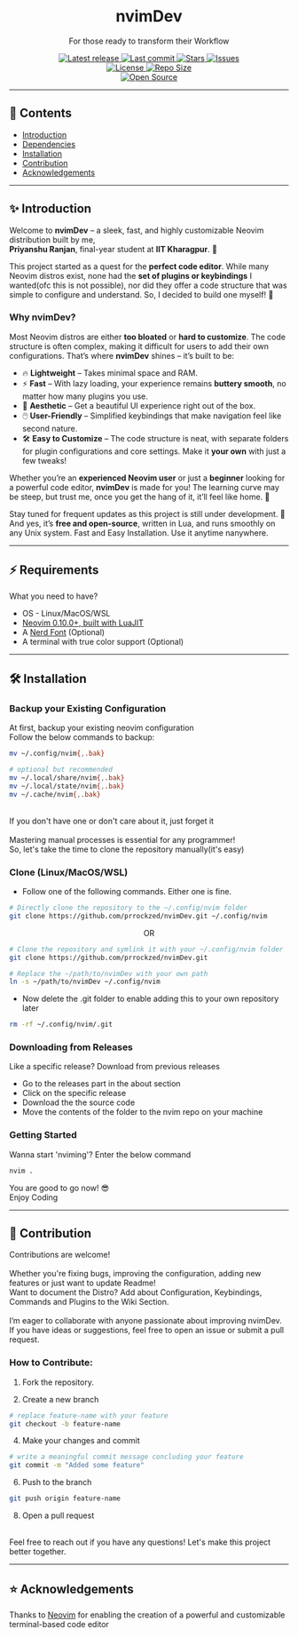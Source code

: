 <div align="center">
  <h1>nvimDev</h1>
  <p>For those ready to transform their Workflow</p>
  <p>
    <a href="https://github.com/prrockzed/nvimDev/releases/latest">
      <img alt="Latest release" src="https://img.shields.io/github/v/release/prrockzed/nvimDev?style=for-the-badge&logo=github&color=C9CBFF&logoColor=D9E0EE&labelColor=302D41&include_prerelease&sort=semver" />
    </a>
    <a href="https://github.com/prrockzed/nvimDev/pulse">
      <img alt="Last commit" src="https://img.shields.io/github/last-commit/prrockzed/nvimDev?style=for-the-badge&logo=git&color=8bd5ca&logoColor=D9E0EE&labelColor=302D41"/>
    </a>
    <a href="https://github.com/prrockzed/nvimDev/stargazers">
      <img alt="Stars" src="https://img.shields.io/github/stars/prrockzed/nvimDev?style=for-the-badge&logo=starship&color=c69ff5&logoColor=D9E0EE&labelColor=302D41" />
    </a>
    <a href="https://github.com/prrockzed/nvimDev/issues">
      <img alt="Issues" src="https://img.shields.io/github/issues/prrockzed/nvimDev?style=for-the-badge&logo=bilibili&color=F5E0DC&logoColor=D9E0EE&labelColor=302D41" />
    </a>
    </br>
    <a href="https://github.com/prrockzed/nvimDev/blob/main/LICENSE">
      <img alt="License" src="https://img.shields.io/github/license/prrockzed/nvimDev?style=for-the-badge&logo=creativecommons&color=ee999f&logoColor=D9E0EE&labelColor=302D41" />
    </a>
    <a href="https://github.com/prrockzed/nvimDev">
      <img alt="Repo Size" src="https://img.shields.io/github/repo-size/prrockzed/nvimDev?style=for-the-badge&logo=codesandbox&color=%23DDB6F2&label=SIZE&logoColor=D9E0EE&labelColor=302D41" />
    </a>
    </br>
    <a href="https://github.com/prrockzed/nvimDev">
      <img alt="Open Source" src="https://img.shields.io/badge/Free%20and%20Open%20Source-brightgreen?style=for-the-badge" />
    </a>
  </p>
</div>

---

## 📑 Contents

- [Introduction](#introduction)
- [Dependencies](#dependencies)
- [Installation](#installation)
- [Contribution](#contribution)
- [Acknowledgements](#acknowledgements)

---

## ✨ Introduction

Welcome to **nvimDev** – a sleek, fast, and highly customizable Neovim distribution built by me,
</br>
**Priyanshu Ranjan**, final-year student at **IIT Kharagpur**. 🌟

This project started as a quest for the **perfect code editor**. While many Neovim distros exist, none had the **set of plugins or keybindings** I wanted(ofc this is not possible), nor did they offer a code structure that was simple to configure and understand. So, I decided to build one myself! 🚀

### Why **nvimDev**?

Most Neovim distros are either **too bloated** or **hard to customize**. The code structure is often complex, making it difficult for users to add their own configurations. That’s where **nvimDev** shines – it’s built to be:

- 🔥 **Lightweight** – Takes minimal space and RAM.
- ⚡ **Fast** – With lazy loading, your experience remains **buttery smooth**, no matter how many plugins you use.
- 🎨 **Aesthetic** – Get a beautiful UI experience right out of the box.
- 🖱️ **User-Friendly** – Simplified keybindings that make navigation feel like second nature.
- 🛠️ **Easy to Customize** – The code structure is neat, with separate folders for plugin configurations and core settings. Make it **your own** with just a few tweaks!

Whether you’re an **experienced Neovim user** or just a **beginner** looking for a powerful code editor, **nvimDev** is made for you! The learning curve may be steep, but trust me, once you get the hang of it, it’ll feel like home. 🏡

Stay tuned for frequent updates as this project is still under development. 🌱 And yes, it’s **free and open-source**, written in Lua, and runs smoothly on any Unix system. Fast and Easy Installation. Use it anytime nanywhere.

---

## ⚡ Requirements

What you need to have?

- OS - Linux/MacOS/WSL
- [Neovim 0.10.0+, built with LuaJIT](https://github.com/neovim/neovim/releases/tag/stable)
- A [Nerd Font](https://www.nerdfonts.com/font-downloads) (Optional)
- A terminal with true color support (Optional)

---

## 🛠️ Installation

### Backup your Existing Configuration

At first, backup your existing neovim configuration
</br>
Follow the below commands to backup:

```sh
mv ~/.config/nvim{,.bak}

# optional but recommended
mv ~/.local/share/nvim{,.bak}
mv ~/.local/state/nvim{,.bak}
mv ~/.cache/nvim{,.bak}
```

</br>
If you don't have one or don't care about it, just forget it
</br>
</br>
Mastering manual processes is essential for any programmer!
</br>
So, let's take the time to clone the repository manually(it's easy)

### Clone (Linux/MacOS/WSL)

- Follow one of the following commands. Either one is fine.

```sh
# Directly clone the repository to the ~/.config/nvim folder
git clone https://github.com/prrockzed/nvimDev.git ~/.config/nvim
```

<p align="center">OR</p>

```sh
# Clone the repository and symlink it with your ~/.config/nvim folder
git clone https://github.com/prrockzed/nvimDev.git

# Replace the ~/path/to/nvimDev with your own path
ln -s ~/path/to/nvimDev ~/.config/nvim
```

- Now delete the .git folder to enable adding this to your own repository later

```sh
rm -rf ~/.config/nvim/.git
```

### Downloading from Releases

Like a specific release? Download from previous releases

- Go to the releases part in the about section
- Click on the specific release
- Download the the source code
- Move the contents of the folder to the nvim repo on your machine

### Getting Started

Wanna start 'nviming'? Enter the below command

```sh
nvim .
```

You are good to go now! 😎
</br>
Enjoy Coding

---

## 🤝 Contribution

Contributions are welcome!
</br>
</br>
Whether you're fixing bugs, improving the configuration, adding new features or just want to update Readme!
</br>
Want to document the Distro? Add about Configuration, Keybindings, Commands and Plugins to the Wiki Section.
</br>
</br>
I’m eager to collaborate with anyone passionate about improving nvimDev.
</br>
If you have ideas or suggestions, feel free to open an issue or submit a pull request.
</br>

### How to Contribute:

1. Fork the repository.

2. Create a new branch

```sh
# replace feature-name with your feature
git checkout -b feature-name
```

4. Make your changes and commit

```sh
# write a meaningful commit message concluding your feature
git commit -m "Added some feature"
```

6. Push to the branch

```sh
git push origin feature-name
```

8. Open a pull request

</br>
Feel free to reach out if you have any questions! Let's make this project better together.

---

## ⭐ Acknowledgements

Thanks to [Neovim](https://github.com/neovim/neovim) for enabling the creation of a powerful and customizable terminal-based code editor
